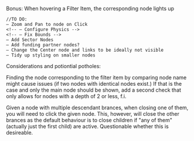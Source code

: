 Bonus:
When hovering a Filter Item, the corresponding node lights up

    //TO DO:
    — Zoom and Pan to node on Click
    <!-- — Configure Physics -->
    <!-- — Fix Bounds -->
    — Add Sector Nodes
    — Add funding partner nodes?
    — Change the Center node and links to be ideally not visible
    — Tidy up styling on smaller nodes

Considerations and potiontial potholes:

Finding the node corresponding to the filter item by comparing node name might cause issues (if two nodes with identical nodes exist.)
If that is the case and only the main node should be shown, add a second check that only allows for nodes with a
depth of 2 or less, f.i.

Given a node with multiple descendant brances, when closing one of them, you will need to click the given node. This, however, will close the other brances as the default behaviour is to close children if "any of them"(actually just the first child) are active. Questionable whether this is desireable.

